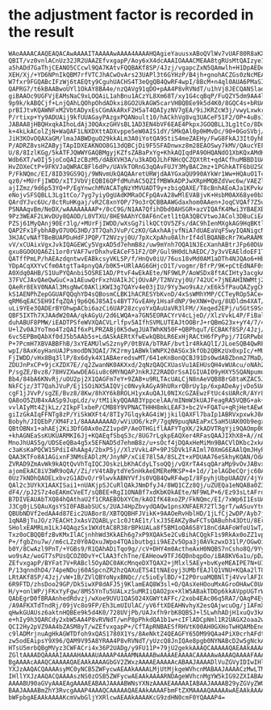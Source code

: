# the adjustment factor is recorded in the result

    WAoAAAACAAQEAQACAwAAAAITAAAAAwAAAA4AAAAHQAgieYauusxABoQVlWv7vUAF80R8aKXO
    QBIT/vz0vnlACnUz32JR2UAAZEfvxgapP/Aoy6xX4dcAAAIOAAACMEAA8tgRUsMtQAIzye14
    a5hADd7GaThjCEANO5CCcwl9QA7KAtvFQQBAKf8SP/4Jzj/vgapcZxN5QAmwlh+H1DpAEDe2
    XEH/Xj/+YD6NPnIkQBM7rfVTCJhACwOvArs23UAPl3t6GYHzP/B4jh+gnohACZGs0zNcMEAL
    W7fxr9FGQABcIFzWj6tAEQty9CguhUACHS4T3eQgQB4QwRF4wpI/8BcM+n4ql0AUA6PMaSIl
    QAPRG7/t6kBAABwoUYl1OkAY8BA4e/nzQAVg91qDO+pAA4P8vRVNdT/u1hVj8JECQANSlaoZ
    giBAAOc9UGFVjEAMsNaC9xLOQAiL1ahBnu1ACzYL8Xm68T/xy1G4cqBqP/FuQZY5dm9AA4lj
    9p9k/kABQCjf+LnjQAhLQOhpOhdADkxi8GO2UkAGW5carVHBQBEe9k5d4K0/8GQC4s+bRUAE
    prBIJtvKQAWNFxM2VbtADyxEsCGmAkARxF2H5aT4QAIyzNV7gEA/9iJKRZcW3j/vwyLxwkrX
    P/rtixp+Yy9ADUAij9kfUUAGayPAzgxPQANoult10/hACkhVg8vq3UACeF51F2/OP+4uBs1c
    JABAA8jHBQHxqkAIhoLdAj30QAxzGHVsBL1AD3EN4bVF6EAE4PkpxJGOQBLL3Lg1tCo/8DoV
    k+4kLkAColZjN+WaQAF1LNXDXttADXvppe5eW0AIS1dY/5MkQAl0p0HMvDc/90+0GoSVbj/w
    JiH3KOvOQAXaGM/lmaJABWDguO29kkALm3A0iYotQA9StiS4meZAEHy/FwG8FkAJ3ItOyhBC
    P/ADRZ8vsHZAByjTApIDXEAKNOO8G13dQBCjDi9F5SFADnwxz8m28EAOSwy7kMV/QAucYEFw
    U/8/8IzlKGg/5kATFJQWWYGAQBMgyjKZfsZABaPxYg+KhkAQIqdPA9OHQANdO1XbKQxAMdKG
    Wdb6XT/wOIj5joCoQAIzCBzM5/dABXVH3A/u3kADQJLhFNHcQCZQXtRt+qdACfhuMBBD1UAR
    HvZOXeCtP+9FKVJaQWRACBFl6dPv/UAVkTORnG3qQAvFUJY3MyBAC2mz+1PGhkATF6bU2SO7
    P/FkNQmc/EI/8ID39GS9Qj/9WNvmUkQAQAAretURWjdAAYGxaQU990AYkWr1Ww+HQAuO1Tc8
    qz0/+MUrFjIWDD/xITJVbVjEQBI6QPfdMuhAC5QZIfMBWkADPJwXRpHMQBZdVwc6w/VAEZl8
    ajIZmz/9d6p53YQ+P/EgYnwchMVACATgNzYMVUADT9y+zbigQAXE/T8cBnhAEoAJa1KPvkAW
    eNojvSFSQBLL3Lg1tCo/7yg7yiyOgUAdKMRaOCFpQAvA28wMlEVABjvK+HsbM0AX68ye0bXQ
    QArdYJvc6Uc/8ctRuHKgaj/vR2C8xnYOP/79o3rQCBBAAWGdaxhom0AAen+JoqCVQAf7Z5uO
    PSNAAqvBm/NeDX/wAAAAAAAAP+/0cC9G/N1AA7QfihDbd0AHSGR+azVIQAfK4Mwi3YBAEXBC
    9Pz3WEAF2LWvDUy8QAOD/L0VTXU/8HE9AAhYC0AF6nCetl1tQA3QBCVtwoJACol3DBuCiEAW
    PZSj61MyQAnj90Er3lg/+MUrFjIWDD/wXsGg7ilkQCtOV5ZFs/dAC9hIenMXgkAG9HqBKtlx
    QAP2Fx1FybhAByO7U0G3HD/3T7QahJVuP/CzKO/GAxhAAjvfNiA7dUAEaVqFSwyIQANigcN9
    3HJACvNAfTBeBUAPDuHdFJPQP/T2NVzyj0U/7pXcXpAhu0AlhrIf4dlBQANBcRr7KwRAAMGf
    vV/xCUAixVgxJvkIQAGEWCy5VgxAD5d7ehmB8z/uw9mYnh7OQA1NJEcXanhABtrJFp60DUAF
    gxu8GOOUQA6Zi1or0rVAF7wrDhxhvEACeF51F2/OP/Gul9H0dLhAEDC/3y3vVEAEldoEF1Td
    QATffPmLP/hAEAzdqntwvEABkcsyVKLSP/f/HnQv0iU/76us18vMd0AM1aDTh4NJQAo6+HbY
    YDpACqXXYvCfm0AtgtTa4pnyQA/b0K5+URlAAG6GHjcO1T/vogmr/BfrP/9K+pCtEdNAF0sO
    A0Xdq0AHB/S1UuPYQAnbi5OSRE1AD/PtvF4wEkAEte/NF9WLP/AoWSDx8ftACIHty3acgkAC
    37FVCJAvQAeQwGuC+a1AEuwQrFxzhUAIkJCjOUvAP/T2NVzyj0U/742UC+7jNEAHINWMtj2e
    QAeRr8EkV0NAAl3MsgNwC0AKliKWI3g7QAYv4e03jIU/9Yy3wo9sAz/xE6k5fPauQAZygCKA
    kS1AENPhZepGGUAFQQqhYD4sQBosmCLBK1hACRESYbKvnD/4xSsWMhYMP/CCTeyROp5ACe4T
    qRM6qEAC5EH9IfqZQAj9p6Q6J85AIs4BYT7GvEAHy1HsaFdNP/9eXNW+Qvg/8UDldm4XAT/+
    uLi9YEe3QADErBYOhwpACbi6azCi6UAP28zcyoYxQAuUaVR3lFM//Xeqed2EPj/u5GtS9Ssy
    QBF5IXTh7XJAAdW20AA/qkAGyU/2d6LWQA+a7GN5EORACYrV4cLjeD//XlzVvkL4P/FiBalv
    duhABUF8PMW/iEADTPSfeWVXQACVLrlfpv5AIfhSVMLUTEAJtOOBrJ+rQBmG23x+yY4/7/4+
    U+lZv0AJYoTmo4TzQAIf6xPLPRZABj0K5dwgJUATWhKN50F+QBPhquT/ECBAKf8SP/4Jzj/u
    6vc5EPBmQAbXf0dJ5b5AAb5s+LdASkAERtXfwEwkQBbLR6ExHjRACtH6fPyPpj/7IGRPwb8/
    P+7PcmH7XBVABBFhB/3xYEAMUlwS2znyP/0tBVA/bTRAF/bvt1r4RkAQlI/JLoeSQB4QwRF4
    wpI/8AxKoyHanUAJPsmodDN3QAI/7K2rmy1ABWklWNPX20ASGx3kfOb2QBKzUx0xpIc/+MUr
    FjIWDD/vHx8Bq3llP/8x6dyk4X1ABAeredswMT/641eKnBonQCBJ91Ds0wdABZbnm27MaD/x
    ZDUJnPxCP+9jcXZDX7E//q2ZwanNK0AKXxd/2qNzQAQCXUasVu1AEHUsQH4vWUAcu/oNAh24
    P/sgZE/Bvz8/78HVZXwwDEAGiu8c6MYNQAPJnkRJZ2RADDrSsAIGIUAI09yHXY5SQANpumuM
    Bb4/84bA6KNvRj/uOU2pj2X1QAGFm7eY+9ZAB+u9RLTAcUALCjN8nAeVQB8BrG8taKZAC5Jk
    NkFCjz/3T7QahJVuP/Ej1SOiNX5AIQVjc0NvykAGyA9hURxrQBrUy1p/6xpADeAyjvDo5UAR
    cgF1jJVvP/sgZE/Bvz8/8Kw/8hXY6kBROLH1yxAuQAJL0NIXcGZAEwzFtUc4sUARcR/AYr8I
    QA8oO5ZUB4xAASp9JupLdz/v/tM1ikyQQAAB3YppcelAA/mINmW3kUAJFeagRA5VQBG+ak+2
    vvlAIyMt4ZjkLz/2IkpFlxbeP/CMB8Y9VPNACTHHH8mkLEAF3+bc2V+FQATu+qRjHetAEw0v
    giIzGkAIqFFNTg8zP/YiSkWXFt4/8TIy7GlqykAG4iWjjkilQAXFl7baIp1ABRVxpxwkJ0AU
    Bobyh/JIQEbP/XM4Fz1/8AAAAAAAAD/wViUO6/kzP/7gqN9puqNAEaPxC5aH5UAK0Ob9egxl
    QBtOBNx1+ahAEj2Ki3DfG0Ax0oZZ1vpdP/AeOTHGiflAAFYTgXK/2kADVTRgYji9QAOmp0CM
    +khAGNEaSsKUKUARMKI6Jj+KQAEqfSbqS3c/8UG7rLgkpEAQXer4RFasQAAJIXhX8+A//nDx
    MnoJhUAS5g/UDSEeQBa4g5x5EFNAD5d7ehmB8z/u+sOcf4jDQAxHeMiMn9BACVlDKbc2xkAF
    c3aKsKaPQCW15PdiI4hAAg4/2bxP5j//XlzVvkL4P+9PJSDVk1FAIml70XmG6EAAlQmJHyP8
    QAA3KTFo8A1AGixnF3NMsEADlzM/JnyNP/xCiE78l5A/8SLZt+xPDUAA76eSkhyKQAN/OdAq
    ZVRAD9ZmAvWk9kAQtQvVhTqIQCJOskzLbKhACdyLTsoQQj/vQXrTA4sqQAraMp9vOvJABvxD
    ajomEkAC8iV3WR9oQA//Zi/rV4tABytdYe5nHkAeEMEReMKSP+4+1d//1elAGDeCQrjc60AQ
    0Uz7kNDhQAOELxbvzG1ADvO/r9lwvkABNYVfJs0VQB4QwRF4wpI/8FpyhjUbpUAAQV/4jYAJ
    QAl2c3UYkX1AAXISai1+nUAKjpSJCuRlQAkJNmDfyJ4/8WQ1CZz8Qj/uZUEQa1eNQABa0Z3/
    dF4//pJ2S7z4oEAKmCVeET/sQBEE+RgI1ONABf7xdKbKOkAEte/NF9WLP+6/Ez93sLtAFrdU
    B7DIVEAUAbTXQ84hQAthaU2f1CRAEBObXYCm/kAOIfK48xoZP/FkNQmc/EI/7xWp6I1EsUAc
    J3Cg0jLSQAuXgsYSI0FABabSUCs/2UAJ4HpZbvydQAQw1pnsXNFAER72Tl3grT/wASuvYtnj
    QBUbNDVf2edAA4d87Eic2UABor8/XBTQQBHFJVikK+9AAOeRvHblHD/1jLfCj2wDP/Ayb7jg
    1qNABjTuJO/z7EACHtJxAsVZQABLyc1c0JtAE1t/lxJ35EAKZy8wFCTsQABuhh43DtU/8ErP
    SHolxEAMRLm1LkJ4QAqzSx1WXdtAC8R38rBPkUALa8f5BM1oQA6S8Y18nCdAAFoWfoU1wT/w
    Txz0oCBQQBfzBvKMxIlACjnhhWd3KkAEh6g7xP9XQAk5e2CvBihACQgkF1s9RkAx0oZZ1vpd
    P+/fgbZnu7w//m6cLZz0Y0AQxuJWpo4TQAibutbgii9AEZv5Opa3j0AVkzwxD31lP/OGwOij
    b0Y/8CwAzl9PnT/+YGBs9/R1QAhADiTqo9g//cV+DHY4m0ActheAxH0NQBS7nCsho8Q/9Yy3
    wo9sAz/woGT7sPUsQCOZ0DvY+ClAA3fchTne/EAHeow9TFJ6QBnbqpOo/iBABKV6a1u/pD/w
    ZEfvxgapP/BYFat7V+RABcl5OyADC0AKcMnqeDXTQAX2+jMlxl5AEy+bvKyeMEAIPE7N+UIB
    P/13qnndhD4/74peNDuj60ASpcnZR2hzQAXuETS4ItNAEoyj3UMbfEAJlQ1VNU+KQAa2lT8N
    LRtAKf8SP/4Jzj/vW+1B/ZVlQBYoNyxBNQc//c5ioEylBD/+I2P0ruaMQBNlTj4VvvlAFIG4
    6R9FTD/zhsDoo29GP/Dk5iwXP8dAFJ5j9KlamEAQ8W3sl+O/QAsXeHOouMxAGroOHAwC0UAM
    H/y+onlWP/jFKxYyFgw/8MS5YnTu5UALxzSuMRIiQAO2px+XlW5ABakTDDp6kkAVppUGTrWu
    QAbEgrD0fBRAAnhedRdvzj/wXoe9UVU1QAS024XGWYtAFFc/2xob4EAc06q5RA7/QAqP4Eys
    /A9AFKXTdTndRj/09jVc8o9FP/Eh3LmUIUlAC/yV6ftXDEAHNvhyX2esQAjwcuOg/j1AFmXb
    qHwkGUAUsz6aktnHQBEe9k5d4K0/728UVjPb/UAJxfh9rbK8QBSJ+l5LwhhADjH1xuQv3kAR
    e+hIy9h3QARCdy2xbW5AA4P8vRVNdT/wnP8pPhkdQA1b1w+cIFlADCpNml1R2UAGX2oaa2wA
    QCI2Hy2pVZ9AA4bZASM8yT/wZEfvxgapP+/CfTApRNBAESfRHVtK00AH0GXHoTwHQAMbEnq0
    c9lADMrjnuAgHkAGWTDfoh9xQAS1780X1Ys/8AeNktZ4QEAGFY65DM99QAa4PiX0crhAFdtB
    zw5odEAipsY9X96/QAM9V95A8YRAA4P8vRVNdT/yUzcQ8JnIQAe8pgb0NYNABcD2w5gNckAC
    HTsU5mrbQBgMVyz3CWFACri4x36P2UADg/y9FU11P+79jU2gekkAAAQCAAAAAQAEAAkAAAAD
    ZGltAAAADQAAAAIAAAAHAAAAUAAAAP4AAAMNAAAABwAAAAEAAAACAAAAAwAAAAQAAAAFAAAA
    BgAAAAcAAAQCAAAAAQAEAAkAAAAGbGV2ZWxzAAAAEAAAAAcABAAJAAAADlVuZGVyIDIwIHll
    YXJzAAQACQAAAAsyMC0yNCB5ZWFycwAEAAkAAAALMjUtMjkgeWVhcnMABAAJAAAACzMwLTM0
    IHllYXJzAAQACQAAAAszNS0zOSB5ZWFycwAEAAkAAAARNDAgeWVhcnMgYW5kIG92ZXIABAAJ
    AAAABU90aGVyAAAEAgAAAAEABAAJAAAABWNsYXNzAAAAEAAAAAIABAAJAAAAB29yZGVyZWQA
    BAAJAAAABmZhY3RvcgAAAP4AAAQCAAAAAQAEAAkAAAAFbmFtZXMAAAAQAAAAAwAEAAkAAAAE
    bWFpbgAEAAkAAAAKcmVwbGljYXRlcwAEAAkAAAAKcG9zdHN0cmF0YQAAAP4=

